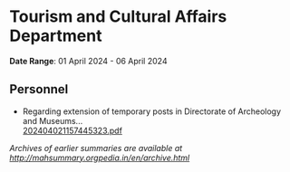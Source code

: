 # Tourism and Cultural Affairs Department

**Date Range**: 01 April 2024 - 06 April 2024


## Personnel
- Regarding extension of temporary posts in Directorate of Archeology and Museums...\
  [202404021157445323.pdf](https://gr.maharashtra.gov.in/Site/Upload/Government%20Resolutions/English/202404021157445323.pdf)


*Archives of earlier summaries are available at http://mahsummary.orgpedia.in/en/archive.html*